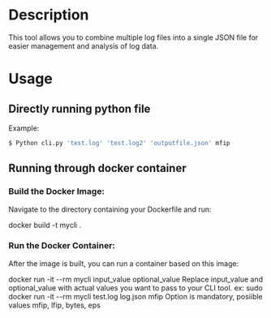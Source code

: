 # Description
This tool allows you to combine multiple log files into a single JSON file for easier management and analysis of log data.

# Usage

## Directly running python file
Example:
```bash
$ Python cli.py 'test.log' 'test.log2' 'outputfile.json' mfip
```
## Running through docker container

### Build the Docker Image:
Navigate to the directory containing your Dockerfile and run:


docker build -t mycli .

### Run the Docker Container:
After the image is built, you can run a container based on this image:

docker run -it --rm mycli input_value  optional_value
Replace input_value and optional_value with actual values you want to pass to your CLI tool.
ex: sudo docker run -it --rm mycli test.log log.json mfip
Option is mandatory, posiible values mfip, lfip, bytes, eps 